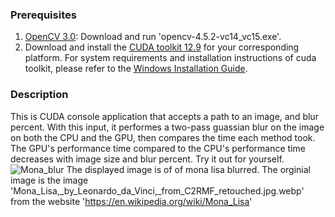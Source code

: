 ### Prerequisites
1) [OpenCV 3.0](https://sourceforge.net/projects/opencvlibrary/files/4.5.2/): Download and run 'opencv-4.5.2-vc14_vc15.exe'. 
2) Download and install the [CUDA toolkit 12.9](https://developer.nvidia.com/cuda-12-9-0-download-archive)
for your corresponding platform. For system requirements and installation instructions of cuda toolkit, please refer to the [Windows Installation Guide](http://docs.nvidia.com/cuda/cuda-installation-guide-microsoft-windows/index.html).

### Description
This is CUDA console application that accepts a path to an image, and blur percent. With this input, it performes a two-pass guassian blur on the image on both the CPU and the GPU, then compares the time each method took. The GPU's performance time compared to the CPU's performance time decreases with image size and blur percent. Try it out for yourself.
![Mona_blur](https://github.com/user-attachments/assets/505b7f68-006b-4e63-8fff-35a9f7b4964a)
The displayed image is of of mona lisa blurred. The orginial image is the image 'Mona_Lisa,_by_Leonardo_da_Vinci,_from_C2RMF_retouched.jpg.webp' from the website 'https://en.wikipedia.org/wiki/Mona_Lisa'
